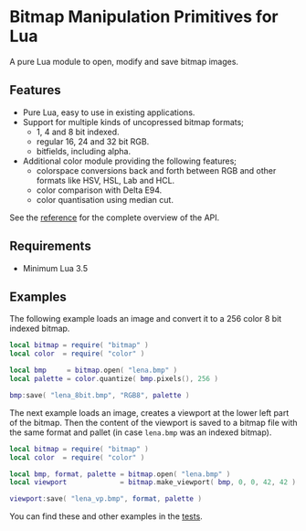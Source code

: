 # Bitmap Manipulation Primitives for Lua

A pure Lua module to open, modify and save bitmap images.

## Features

* Pure Lua, easy to use in existing applications.
* Support for multiple kinds of uncopressed bitmap formats;
  * 1, 4 and 8 bit indexed.
  * regular 16, 24 and 32 bit RGB.
  * bitfields, including alpha.
* Additional color module providing the following features;
  * colorspace conversions back and forth between RGB and other formats like HSV, HSL, Lab and HCL.
  * color comparison with Delta E94.
  * color quantisation using median cut.

See the [reference](/reference.md) for the complete overview of the API.

## Requirements

* Minimum Lua 3.5

## Examples

The following example loads an image and convert it to a 256 color 8 bit indexed bitmap.

``` lua
local bitmap = require( "bitmap" )
local color  = require( "color" )

local bmp     = bitmap.open( "lena.bmp" )
local palette = color.quantize( bmp.pixels(), 256 )

bmp:save( "lena_8bit.bmp", "RGB8", palette )
```

The next example loads an image, creates a viewport at the lower left part of the bitmap.
Then the content of the viewport is saved to a bitmap file with the same format and pallet (in case `lena.bmp` was an indexed bitmap).

``` lua
local bitmap = require( "bitmap" )
local color  = require( "color" )

local bmp, format, palette = bitmap.open( "lena.bmp" )
local viewport             = bitmap.make_viewport( bmp, 0, 0, 42, 42 )

viewport:save( "lena_vp.bmp", format, palette )
```

You can find these and other examples in the [tests](/test).
